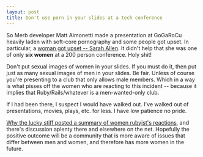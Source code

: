```yaml
---
layout: post
title: Don't use porn in your slides at a tech conference
---
```

<p>So Merb developer Matt Aimonetti made a presentation at GoGaRoCu heavily laden with soft-core pornography and some people got upset. In particular, a <a href="http://www.ultrasaurus.com/sarahblog/2009/04/gender-and-sex-at-gogaruco/">woman got upset -- Sarah Allen</a>. It didn't help that she was one of only <strong>six women</strong> at a 200 person conference. Holy shit!</p><p>Don't put sexual images of women in your slides. If you must do it, then put just as many sexual images of men in your slides. Be fair. Unless of course you're presenting to a club that only allows male members. Which in a way is what pisses off the women who are reacting to this incident -- because it implies that Ruby/Rails/whatever is a men-wanted-only club.</p><p>If I had been there, I suspect I would have walked out. I've walked out of presentations, movies, plays, etc. for less. I have low patience no pride.</p><p><a href="http://hackety.org/2009/04/29/aSelectionOfThoughtsFromActualWomen.html">Why the lucky stiff posted a summary of women rubyist's reactions</a>, and there's discussion aplenty there and elsewhere on the net. Hopefully the positive outcome will be a community that is more aware of issues that differ between men and women, and therefore has more women in the future.</p>
